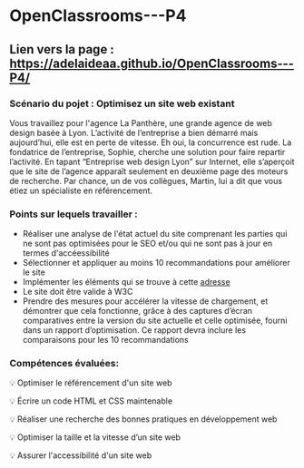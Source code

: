 # OpenClassrooms---P4
## Lien vers la page : https://adelaideaa.github.io/OpenClassrooms---P4/

### Scénario du pojet : Optimisez un site web existant  

Vous travaillez pour l'agence La Panthère, une grande agence de web design basée à Lyon. L’activité de l’entreprise a bien démarré mais aujourd’hui, elle est en perte de vitesse. Eh oui, la concurrence est rude. La fondatrice de l’entreprise, Sophie, cherche une solution pour faire repartir l’activité. En tapant “Entreprise web design Lyon” sur Internet, elle s’aperçoit que le site de l’agence apparaît seulement en deuxième page des moteurs de recherche. Par chance, un de vos collègues, Martin, lui a dit que vous étiez un spécialiste en référencement.

### Points sur lequels travailler :

+ Réaliser une analyse de l'état actuel du site comprenant les parties qui ne sont pas optimisées pour le SEO et/ou qui ne sont pas à jour en termes d'accéessibilité
+ Sélectionner et appliquer au moins 10 recommandations pour améliorer le site
+ Implémenter les éléments qui se trouve à cette [adresse](https://developer.mozilla.org/fr/docs/Web/Accessibility/Mobile_accessibility_checklist)
+ Le site doit être valide à W3C
+ Prendre des mesures pour accélérer la vitesse de chargement, et démontrer que cela fonctionne, grâce à des captures d’écran comparatives entre la version du site actuelle et celle optimisée, fourni dans un rapport d’optimisation. Ce rapport devra inclure les comparaisons pour les 10 recommandations

### Compétences évaluées:

:bulb: Optimiser le référencement d'un site web

:bulb: Écrire un code HTML et CSS maintenable

:bulb: Réaliser une recherche des bonnes pratiques en développement web

:bulb: Optimiser la taille et la vitesse d’un site web

:bulb: Assurer l'accessibilité d'un site web

